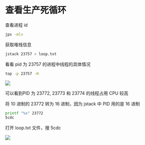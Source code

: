 # 查看生产死循环

查看进程 id

```bash
jps -mlv
```

获取堆栈信息

```bash
jstack 23757 > loop.txt 
```

看看 pid 为 23757 的进程中线程的具体情况

```bash
top -p 23757 -H 
```

![](https://ced-md-picture.oss-cn-beijing.aliyuncs.com/img/202207271357646.png)

可以看到PID 为 23772, 23773 和 23774 的线程占用 CPU 较高

将 10 进制的 23772 转为 16 进制，因为 jstack 中 PID 用的是 16 进制

```bash
printf "%x" 23772
5cdc 
```

打开 loop.txt 文件，搜 5cdc

![](https://ced-md-picture.oss-cn-beijing.aliyuncs.com/img/202207271404646.jpeg)

